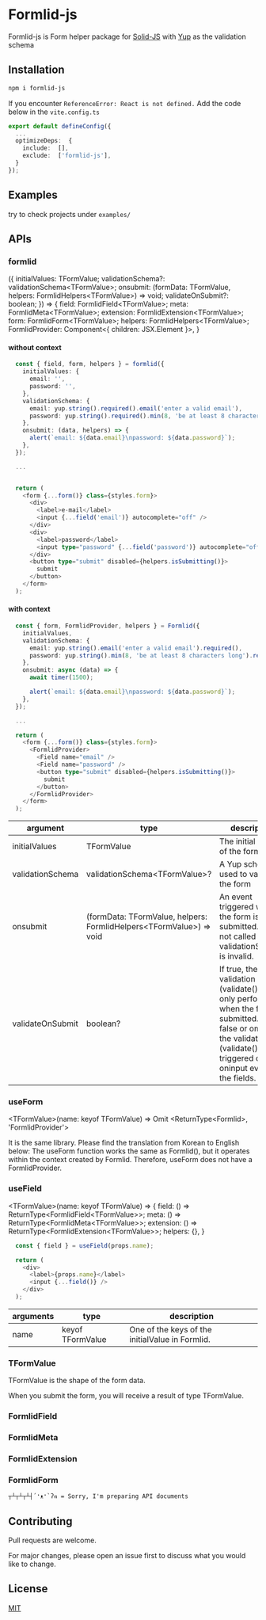 # Formlid-js

Formlid-js is Form helper package for [Solid-JS](https://www.solidjs.com/) with [Yup](https://www.npmjs.com/package/yup) as the validation schema

## Installation

```bash
npm i formlid-js
```

If you encounter `ReferenceError: React is not defined.` Add the code below in the `vite.config.ts`

```typescript
export default defineConfig({
  ...
  optimizeDeps:  {
    include:  [],
    exclude:  ['formlid-js'],
  }
});
```

## Examples

try to check projects under `examples/`


## APIs

### formlid

({
  initialValues: TFormValue;
  validationSchema?: validationSchema\<TFormValue>;
  onsubmit: (formData: TFormValue, helpers: FormlidHelpers\<TFormValue>) => void;
  validateOnSubmit?: boolean;
}) => {
  field: FormlidField\<TFormValue>;
  meta: FormlidMeta\<TFormValue>;
  extension: FormlidExtension\<TFormValue>;
  form: FormlidForm\<TFormValue>;
  helpers: FormlidHelpers\<TFormValue>;
  FormlidProvider: Component<{ children: JSX.Element }>,
}

#### without context

```typescript
  const { field, form, helpers } = formlid({
    initialValues: {
      email: '',
      password: '',
    },
    validationSchema: {
      email: yup.string().required().email('enter a valid email'),
      password: yup.string().required().min(8, 'be at least 8 characters long'),
    },
    onsubmit: (data, helpers) => {
      alert(`email: ${data.email}\npassword: ${data.password}`);
    },
  });

  ...


  return (
    <form {...form()} class={styles.form}>
      <div>
        <label>e-mail</label>
        <input {...field('email')} autocomplete="off" />
      </div>
      <div>
        <label>password</label>
        <input type="password" {...field('password')} autocomplete="off" />
      </div>
      <button type="submit" disabled={helpers.isSubmitting()}>
        submit
      </button>
    </form>
  );
```

#### with context

``` typescript
  const { form, FormlidProvider, helpers } = Formlid({
    initialValues,
    validationSchema: {
      email: yup.string().email('enter a valid email').required(),
      password: yup.string().min(8, 'be at least 8 characters long').required(),
    },
    onsubmit: async (data) => {
      await timer(1500);

      alert(`email: ${data.email}\npassword: ${data.password}`);
    },
  });

  ...

  return (
    <form {...form()} class={styles.form}>
      <FormlidProvider>
        <Field name="email" />
        <Field name="password" />
        <button type="submit" disabled={helpers.isSubmitting()}>
          submit
        </button>
      </FormlidProvider>
    </form>
  );
```

| argument | type           | description  |
| - | - | - |
| initialValues | TFormValue | The initial values of the form |
| validationSchema | validationSchema\<TFormValue>? | A Yup schema used to validate the form |
| onsubmit | (formData: TFormValue, helpers: FormlidHelpers\<TFormValue>) => void | An event triggered when the form is submitted. It is not called if the validationSchema is invalid. |
| validateOnSubmit | boolean? | If true, the validation (validate()) is only performed when the form is submitted. If false or omitted, the validation (validate()) is triggered on the oninput event of the fields. |

### useForm

\<TFormValue>(name: keyof TFormValue) => Omit
\<ReturnType\<Formlid>, 'FormlidProvider'>

It is the same library. Please find the translation from Korean to English below:
The useForm function works the same as Formlid(), but it operates within the context created by Formlid. Therefore, useForm does not have a FormlidProvider.

### useField

\<TFormValue>(name: keyof TFormValue) => {
  field: () => ReturnType<FormlidField\<TFormValue>>;
  meta: () => ReturnType<FormlidMeta\<TFormValue>>;
  extension: () => ReturnType<FormlidExtension\<TFormValue>>;
  helpers: {},
}

```typescript
  const { field } = useField(props.name);

  return (
    <div>
      <label>{props.name}</label>
      <input {...field()} />
    </div>
  );
```

| arguments | type | description |
| - | - | - |
| name | keyof TFormValue | One of the keys of the initialValue in Formlid.

### TFormValue

TFormValue is the shape of the form data.

When you submit the form, you will receive a result of type TFormValue.

### FormlidField<TFormValue extends object>

### FormlidMeta<TFormValue extends object>

### FormlidExtension<TFormValue extends object>

### FormlidForm<TFormValue extends object>

```text
┬┴┬┴┬┴┤´❛ᴥ❛`ʔฅ = Sorry, I'm preparing API documents
```

## Contributing

Pull requests are welcome.

For major changes, please open an issue first
to discuss what you would like to change.

## License

[MIT](https://choosealicense.com/licenses/mit/)